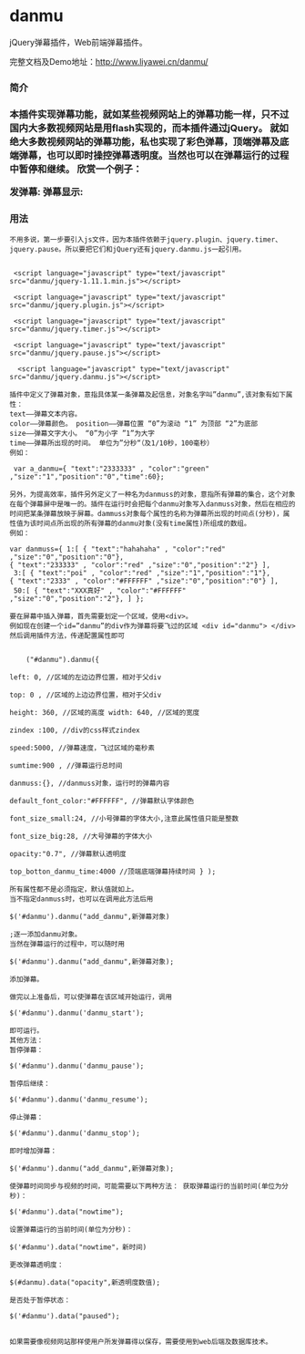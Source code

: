 # danmu
jQuery弹幕插件，Web前端弹幕插件。

完整文档及Demo地址：http://www.liyawei.cn/danmu/

<h3>简介<h3>

本插件实现弹幕功能，就如某些视频网站上的弹幕功能一样，只不过国内大多数视频网站是用flash实现的，而本插件通过jQuery。
就如绝大多数视频网站的弹幕功能，私也实现了彩色弹幕，顶端弹幕及底端弹幕，也可以即时操控弹幕透明度。当然也可以在弹幕运行的过程中暂停和继续。
欣赏一个例子：

发弹幕:
弹幕显示:

<h3>用法</h3>

    不用多说，第一步要引入js文件，因为本插件依赖于jquery.plugin、jquery.timer、jquery.pause。所以要把它们和jQuery还有jquery.danmu.js一起引用。


     <script language="javascript" type="text/javascript" src="danmu/jquery-1.11.1.min.js"></script> 

     <script language="javascript" type="text/javascript" src="danmu/jquery.plugin.js"></script> 

     <script language="javascript" type="text/javascript" src="danmu/jquery.timer.js"></script> 

     <script language="javascript" type="text/javascript" src="danmu/jquery.pause.js"></script>

      <script language="javascript" type="text/javascript" src="danmu/jquery.danmu.js"></script>

    插件中定义了弹幕对象，意指具体某一条弹幕及起信息，对象名字叫”danmu”,该对象有如下属性：
    text——弹幕文本内容。
    color——弹幕颜色。 position——弹幕位置 “0”为滚动 “1” 为顶部 “2”为底部
    size——弹幕文字大小。 “0”为小字 ”1”为大字
    time——弹幕所出现的时间。 单位为”分秒“（及1/10秒，100毫秒）
    例如：

     var a_danmu={ "text":"2333333" , "color":"green" ,"size":"1","position":"0","time":60}; 

    另外，为提高效率，插件另外定义了一种名为danmuss的对象，意指所有弹幕的集合，这个对象在每个弹幕屏中是唯一的。插件在运行时会把每个danmu对象写入danmuss对象，然后在相应的时间把某条弹幕放映于屏幕。dammuss对象每个属性的名称为弹幕所出现的时间点(分秒)，属性值为该时间点所出现的所有弹幕的danmu对象(没有time属性)所组成的数组。
    例如：

    var danmuss={ 1:[ { "text":"hahahaha" , "color":"red" ,"size":"0","position":"0"}, 
    { "text":"233333" , "color":"red" ,"size":"0","position":"2"} ],
     3:[ { "text":"poi" , "color":"red" ,"size":"1","position":"1"}, 
    { "text":"2333" , "color":"#FFFFFF" ,"size":"0","position":"0"} ],
     50:[ { "text":"XXX真好" , "color":"#FFFFFF" ,"size":"0","position":"2"}, ] };

    要在屏幕中插入弹幕，首先需要划定一个区域，使用<div>。
    例如现在创建一个id=”danmu”的div作为弹幕将要飞过的区域 <div id="danmu"> </div>
    然后调用插件方法，传递配置属性即可


        ("#danmu").danmu({
     
    left: 0, //区域的左边边界位置，相对于父div 

    top: 0 , //区域的上边边界位置，相对于父div 

    height: 360, //区域的高度 width: 640, //区域的宽度 

    zindex :100, //div的css样式zindex

    speed:5000, //弹幕速度，飞过区域的毫秒素 

    sumtime:900 , //弹幕运行总时间
     
    danmuss:{}, //danmuss对象，运行时的弹幕内容 

    default_font_color:"#FFFFFF", //弹幕默认字体颜色 

    font_size_small:24, //小号弹幕的字体大小,注意此属性值只能是整数

    font_size_big:28, //大号弹幕的字体大小 

    opacity:"0.7", //弹幕默认透明度 

    top_botton_danmu_time:4000 //顶端底端弹幕持续时间 } );

    所有属性都不是必须指定，默认值就如上。
    当不指定danmuss时，也可以在调用此方法后用

    $('#danmu').danmu("add_danmu",新弹幕对象)

    ;逐一添加danmu对象。
    当然在弹幕运行的过程中，可以随时用

    $('#danmu').danmu("add_danmu",新弹幕对象); 

    添加弹幕。

    做完以上准备后，可以使弹幕在该区域开始运行，调用

    $('#danmu').danmu('danmu_start'); 

    即可运行。
    其他方法：
    暂停弹幕：

    $('#danmu').danmu('danmu_pause'); 

    暂停后继续：

    $('#danmu').danmu('danmu_resume'); 

    停止弹幕：

    $('#danmu').danmu('danmu_stop');  

    即时增加弹幕：

    $('#danmu').danmu("add_danmu",新弹幕对象); 

    使弹幕时间同步与视频的时间，可能需要以下两种方法： 获取弹幕运行的当前时间(单位为分秒)：

    $('#danmu').data("nowtime"); 

    设置弹幕运行的当前时间(单位为分秒)：

    $('#danmu').data("nowtime"，新时间)  

    更改弹幕透明度：

    $(#danmu).data("opacity",新透明度数值);

    是否处于暂停状态：

    $('#danmu').data("paused");


    如果需要像视频网站那样使用户所发弹幕得以保存，需要使用到web后端及数据库技术。 
